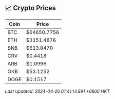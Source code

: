 ## 📈 Crypto Prices

| Coin | Price |
| ---- | ----- |
| BTC | $64650.7756 |
| ETH | $3151.4876 |
| BNB | $613.0470 |
| CRV | $0.4418 |
| ARB | $1.0996 |
| OKB | $53.1252 |
| DOGE | $0.1517 |

_Last Updated: 2024-04-26 01:41:14.891 +0800 HKT_
